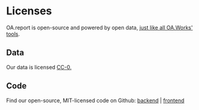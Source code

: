 # Licenses

OA.report is open-source and powered by open data, [just like all OA.Works' tools](https://oa.works/policies/openness/).

## Data

Our data is licensed [CC-0.](https://creativecommons.org/share-your-work/public-domain/cc0/)

## Code

Find our open-source, MIT-licensed code on Github: [backend](https://github.com/oaworks/api) | [frontend](https://github.com/oaworks/oa-report)
